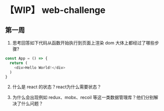 # 【WIP】 web-challenge

## 第一周
1. 思考回答如下代码从函数开始执行到页面上渲染 dom 大体上都经过了哪些步骤?
```ts
const App = () => {
  return (
    <div>Hello World!</div>
  )
}
```
2. 什么是 react 的状态？react为什么需要状态？

3. 为什么会出现例如 redux、mobx、recoil 等这一类数据管理库？他们分别解决了什么问题？
